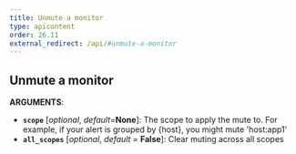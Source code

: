 ```yaml
---
title: Unmute a monitor
type: apicontent
order: 26.11
external_redirect: /api/#unmute-a-monitor
---
```


## Unmute a monitor

**ARGUMENTS**:

* **`scope`** [*optional*, *default*=**None**]:
    The scope to apply the mute to.
    For example, if your alert is grouped by {host}, you might mute 'host:app1'
* **`all_scopes`** [*optional*, *default* = **False**]:
    Clear muting across all scopes
